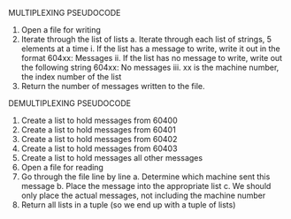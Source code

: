 MULTIPLEXING PSEUDOCODE

1. Open a file for writing
2. Iterate through the list of lists
  a. Iterate through each list of strings, 5 elements at a time
    i. If the list has a message to write, write it out in the format
           604xx: Messages
    ii. If the list has no message to write, write out the following string
           604xx: No messages
    iii. xx is the machine number, the index number of the list
3. Return the number of messages written to the file. 

DEMULTIPLEXING PSEUDOCODE

1. Create a list to hold messages from 60400
2. Create a list to hold messages from 60401
3. Create a list to hold messages from 60402
4. Create a list to hold messages from 60403
5. Create a list to hold messages all other messages
6. Open a file for reading
7. Go through the file line by line
  a. Determine which machine sent this message
  b. Place the message into the appropriate list
  c. We should only place the actual messages, not including the machine number
8. Return all lists in a tuple (so we end up with a tuple of lists)